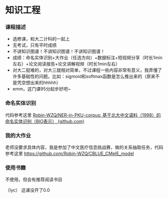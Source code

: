 # 知识工程



### 课程描述

- 选修课，和大二计科的一起上
- 无考试，只有平时成绩
- 不讲知识图谱！不讲知识图谱！不讲知识图谱！
- 成绩：命名实体识别+大作业（任选方向）+数据标注+短视频分享（时长1min左右）+论文阅读报告+论文讲解视频（时长1min左右）
- 对大二挺难的，对大三就相对简单，不过课程一些内容非常有意义，我弄懂了许多基础性的问题。比如：sigmoid和softmax函数是怎么推出来的（原来不是凭空想出来的hhhhh）
- emm，这门课95分起步好吧~

### 命名实体识别

代码参考这里 [Robin-WZQ/NER-in-PKU-corpus: 基于北大中文语料（1998）的命名实体识别（BIO表示） (github.com)](https://github.com/Robin-WZQ/NER-in-PKU-corpus)

### 我的大作业

老师没要求具体内容，我是参加了中文医疗信息挑战赛，做的关系抽取任务，代码参考这里 https://github.com/Robin-WZQ/CBLUE_CMeIE_model

### 使用书籍
不使用，但会有推荐阅读书目

（lyc）
这课没开了0.0